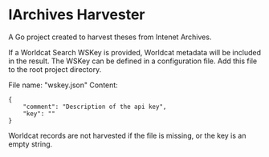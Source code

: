 # IArchives Harvester

A Go project created to harvest theses from Intenet Archives.

If a Worldcat Search WSKey is provided, Worldcat metadata will be included in the result. The WSKey can be defined
in a configuration file.  Add this file to the root project directory.

File name: "wskey.json"
Content:

    {
        "comment": "Description of the api key",
        "key": ""
    }

Worldcat records are not harvested if the file is missing, or the key is an empty string.